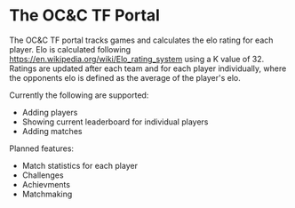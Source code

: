 # The OC&C TF Portal
The OC&C TF portal tracks games and calculates the elo rating for each player. Elo is calculated following https://en.wikipedia.org/wiki/Elo_rating_system using a K value of 32. Ratings are updated after each team and for each player individually, where the opponents elo is defined as the average of the player's elo.

Currently the following are supported:

* Adding players
* Showing current leaderboard for individual players
* Adding matches

Planned features:

* Match statistics for each player
* Challenges
* Achievments
* Matchmaking
